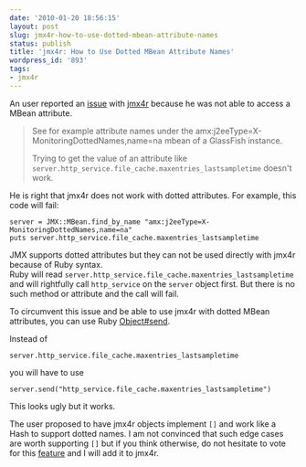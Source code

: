```yaml
---
date: '2010-01-20 18:56:15'
layout: post
slug: jmx4r-how-to-use-dotted-mbean-attribute-names
status: publish
title: 'jmx4r: How to Use Dotted MBean Attribute Names'
wordpress_id: '893'
tags:
- jmx4r
---
```


An user reported an [issue][issue] with [jmx4r][jmx4r] because he was not able to access a MBean attribute.

> See for example attribute names under the amx:j2eeType=X-MonitoringDottedNames,name=na mbean of a GlassFish instance.
>
> Trying to get the value of an attribute like `server.http_service.file_cache.maxentries_lastsampletime` doesn't work. 

He is right that jmx4r does not work with dotted attributes. For example, this code will fail:

    server = JMX::MBean.find_by_name "amx:j2eeType=X-MonitoringDottedNames,name=na"
    puts server.http_service.file_cache.maxentries_lastsampletime

JMX supports dotted attributes but they can not be used directly with jmx4r because of Ruby syntax.  
Ruby will read `server.http_service.file_cache.maxentries_lastsampletime` and will rightfully call `http_service` on the 
`server` object first. But there is no such method or attribute and the call will fail.  

To circumvent this issue and be able to use jmx4r with dotted MBean attributes, you can use Ruby [Object#send][send].

Instead of 

    server.http_service.file_cache.maxentries_lastsampletime

you will have to use

    server.send("http_service.file_cache.maxentries_lastsampletime")

This looks ugly but it works.


The user proposed to have jmx4r objects implement `[]` and work like a Hash to support dotted names.
I am not convinced that such edge cases are worth supporting `[]` but if you think otherwise, do not hesitate to vote for this [feature][issue] and I will add it to jmx4r.


[issue]: http://github.com/jmesnil/jmx4r/issues#issue/1
[jmx4r]: http://github.com/jmesnil/jmx4r/
[send]: http://ruby-doc.org/core/classes/Object.html#M000332
